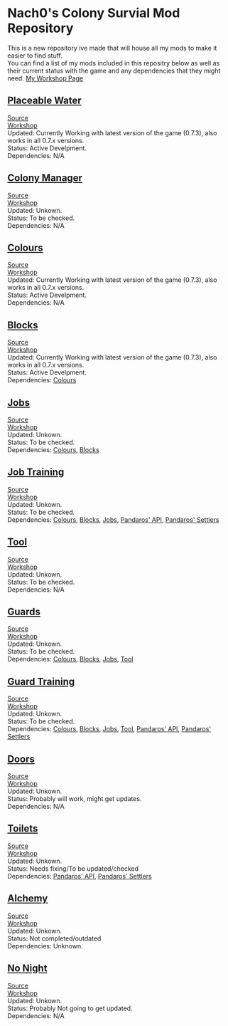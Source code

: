 # Nach0's Colony Survial Mod Repository
This is a new repository ive made that will house all my mods to make it easier to find stuff.  
You can find a list of my mods included in this repositry below as well as their current status with the game and any dependencies that they might need.
[My Workshop Page](https://steamcommunity.com/id/NACH0CHEE5E/myworkshopfiles/?appid=366090)

## [Placeable Water](https://github.com/NACH0CHEE5E/CS-Mods/blob/master/PlaceableWater/ReadMe.md)
[Source](https://github.com/NACH0CHEE5E/CS-Mods/tree/master/PlaceableWater)  
[Workshop](https://steamcommunity.com/sharedfiles/filedetails/?id=2056403349)  
Updated: Currently Working with latest version of the game (0.7.3), also works in all 0.7.x versions.  
Status: Active Develpment.  
Dependencies: N/A  

## [Colony Manager](https://github.com/NACH0CHEE5E/CS-Mods/blob/master/ColonyManager/ReadMe.md)
[Source](https://github.com/NACH0CHEE5E/CS-Mods/tree/master/ColonyManager)  
[Workshop](https://steamcommunity.com/sharedfiles/filedetails/?id=2056399773)  
Updated: Unkown.  
Status: To be checked.  
Dependencies: N/A  

## [Colours](https://github.com/NACH0CHEE5E/CS-Mods/blob/master/Colours/ReadMe.md)
[Source](https://github.com/NACH0CHEE5E/CS-Mods/tree/master/Colours)  
[Workshop](https://steamcommunity.com/sharedfiles/filedetails/?id=1930305965)  
Updated: Currently Working with latest version of the game (0.7.3), also works in all 0.7.x versions.  
Status: Active Develpment.  
Dependencies: N/A  

## [Blocks](https://github.com/NACH0CHEE5E/CS-Mods/blob/master/Blocks/ReadMe.md)
[Source](https://github.com/NACH0CHEE5E/CS-Mods/tree/master/Blocks)  
[Workshop](https://steamcommunity.com/sharedfiles/filedetails/?id=2056396874)  
Updated: Currently Working with latest version of the game (0.7.3), also works in all 0.7.x versions.  
Status: Active Develpment.  
Dependencies: [Colours](https://github.com/NACH0CHEE5E/CS-Mods/tree/master/Colours)

## [Jobs](https://github.com/NACH0CHEE5E/CS-Mods/blob/master/Jobs/ReadMe.md)
[Source](https://github.com/NACH0CHEE5E/CS-Mods/tree/master/Jobs)  
[Workshop](https://steamcommunity.com/sharedfiles/filedetails/?id=2056408583)  
Updated: Unkown.  
Status: To be checked.  
Dependencies: [Colours](https://github.com/NACH0CHEE5E/CS-Mods/tree/master/Colours), [Blocks](https://github.com/NACH0CHEE5E/CS-Mods/tree/master/Blocks)  

## [Job Training](https://github.com/NACH0CHEE5E/CS-Mods/blob/master/JobTraining/ReadMe.md)
[Source](https://github.com/NACH0CHEE5E/CS-Mods/tree/master/JobTraining)  
[Workshop](https://steamcommunity.com/sharedfiles/filedetails/?id=2056416008)  
Updated: Unkown.  
Status: To be checked.  
Dependencies: [Colours](https://github.com/NACH0CHEE5E/CS-Mods/tree/master/Colours), [Blocks](https://github.com/NACH0CHEE5E/CS-Mods/tree/master/Blocks), [Jobs](https://github.com/NACH0CHEE5E/CS-Mods/blob/master/Jobs), [Pandaros' API](https://github.com/JBurlison/Pandaros.API), [Pandaros' Settlers](https://github.com/JBurlison/Pandaros.Settlers)

## [Tool](https://github.com/NACH0CHEE5E/CS-Mods/blob/master/Tool/ReadMe.md)
[Source](https://github.com/NACH0CHEE5E/CS-Mods/tree/master/Tool)  
[Workshop](https://steamcommunity.com/sharedfiles/filedetails/?id=2056422447)  
Updated: Unkown.  
Status: To be checked.  
Dependencies: N/A  

## [Guards](https://github.com/NACH0CHEE5E/CS-Mods/blob/master/Guards/ReadMe.md)
[Source](https://github.com/NACH0CHEE5E/CS-Mods/tree/master/Guards)  
[Workshop](https://steamcommunity.com/sharedfiles/filedetails/?id=2056425435)  
Updated: Unkown.  
Status: To be checked.  
Dependencies: [Colours](https://github.com/NACH0CHEE5E/CS-Mods/tree/master/Colours), [Blocks](https://github.com/NACH0CHEE5E/CS-Mods/tree/master/Blocks), [Jobs](https://github.com/NACH0CHEE5E/CS-Mods/blob/master/Jobs), [Tool](https://github.com/NACH0CHEE5E/CS-Mods/blob/master/Tool)

## [Guard Training](https://github.com/NACH0CHEE5E/CS-Mods/blob/master/GuardTraining/ReadMe.md)
[Source](https://github.com/NACH0CHEE5E/CS-Mods/tree/master/GuardTraining)  
[Workshop](https://steamcommunity.com/sharedfiles/filedetails/?id=2056427452)  
Updated: Unkown.  
Status: To be checked.  
Dependencies: [Colours](https://github.com/NACH0CHEE5E/CS-Mods/tree/master/Colours), [Blocks](https://github.com/NACH0CHEE5E/CS-Mods/tree/master/Blocks), [Jobs](https://github.com/NACH0CHEE5E/CS-Mods/blob/master/Jobs), [Tool](https://github.com/NACH0CHEE5E/CS-Mods/blob/master/Tool), [Pandaros' API](https://github.com/JBurlison/Pandaros.API), [Pandaros' Settlers](https://github.com/JBurlison/Pandaros.Settlers)  

## [Doors](https://github.com/NACH0CHEE5E/CS-Mods/blob/master/Doors/ReadMe.md)
[Source](https://github.com/NACH0CHEE5E/CS-Mods/tree/master/Doors)  
[Workshop](https://steamcommunity.com/sharedfiles/filedetails/?id=2056420692)  
Updated: Unkown.  
Status: Probably will work, might get updates.  
Dependencies: N/A  

## [Toilets](https://github.com/NACH0CHEE5E/CS-Mods/blob/master/Toilets/ReadMe.md)
[Source](https://github.com/NACH0CHEE5E/CS-Mods/tree/master/Toilets)  
[Workshop](https://steamcommunity.com/sharedfiles/filedetails/?id=2056430381)  
Updated: Unkown.  
Status: Needs fixing/To be updated/checked  
Dependencies: [Pandaros' API](https://github.com/JBurlison/Pandaros.API), [Pandaros' Settlers](https://github.com/JBurlison/Pandaros.Settlers)  

## [Alchemy](https://github.com/NACH0CHEE5E/CS-Mods/blob/master/Alchemy/ReadMe.md)
[Source](https://github.com/NACH0CHEE5E/CS-Mods/tree/master/Alchemy)  
[Workshop](https://steamcommunity.com/sharedfiles/filedetails/?id=2056429199)  
Updated: Unkown.  
Status: Not completed/outdated  
Dependencies: Unknown.  

## [No Night](https://github.com/NACH0CHEE5E/CS-Mods/blob/master/NoNight/ReadMe.md)
[Source](https://github.com/NACH0CHEE5E/CS-Mods/tree/master/NoNight)  
[Workshop](https://steamcommunity.com/sharedfiles/filedetails/?id=2056431300)  
Updated: Unkown.  
Status: Probably Not going to get updated.  
Dependencies: N/A  
